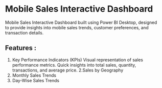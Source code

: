 # Mobile Sales Interactive Dashboard
Mobile Sales Interactive Dashboard built using Power BI Desktop, designed to provide insights into mobile sales trends, customer preferences, and transaction details.
## Features : 
1. Key Performance Indicators (KPIs)
Visual representation of sales performance metrics.
Quick insights into total sales, quantity, transactions, and average price.
2.Sales by Geography
3. Monthly Sales Trends
4.  Day-Wise Sales Trends
